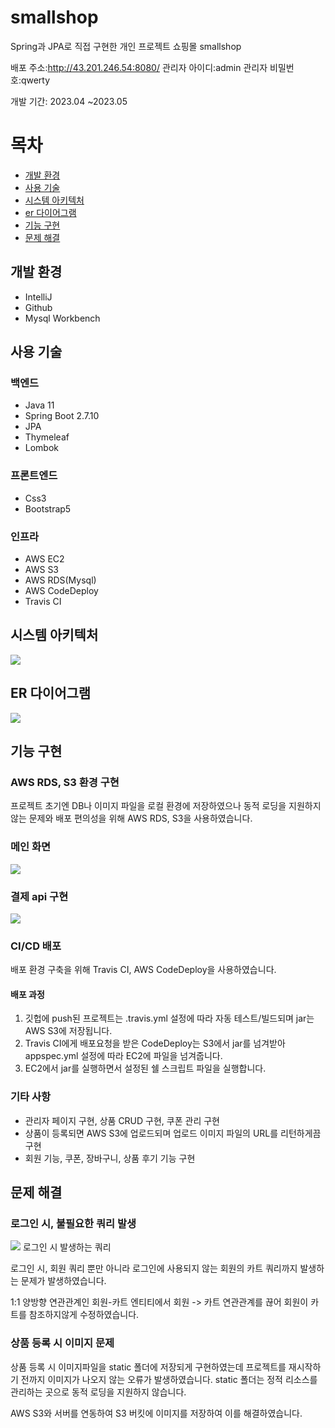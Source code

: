 # smallshop
Spring과 JPA로 직접 구현한 개인 프로젝트 쇼핑몰 smallshop

배포 주소:http://43.201.246.54:8080/ 관리자 아이디:admin 관리자 비밀번호:qwerty

개발 기간: 2023.04 ~2023.05

# 목차

  <ul>
    <li><a href="#개발-환경">개발 환경</a></li>
    <li><a href="#사용-기술">사용 기술</a></li>
    <li><a href="#시스템-아키텍처">시스템 아키텍처</a></li>
    <li><a href="#er-다이어그램">er 다이어그램</a></li>
    <li><a href="#기능-구현">기능 구현</a></li>
    <li><a href="#문제-해결">문제 해결</a></li>
  </ul>



## 개발 환경
 <ul>
   <li>IntelliJ</li>
   <li>Github</li>
   <li>Mysql Workbench</li>
 </ul>


## 사용 기술

### 백엔드

<ul>
  <li>Java 11</li>
  <li>Spring Boot 2.7.10</li>
  <li>JPA</li>
  <li>Thymeleaf</li>
  <li>Lombok</li>
</ul>

### 프론트엔드

<ul>
  <li>Css3</li>
  <li>Bootstrap5</li>
</ul>

### 인프라

<ul>
  <li>AWS EC2</li>
  <li>AWS S3</li>
  <li>AWS RDS(Mysql)</li>
  <li>AWS CodeDeploy</li>
  <li>Travis CI</li>
</ul>



## 시스템 아키텍처

<img src='https://github.com/pkdie/smallshop/assets/112155469/2370ae0a-07ee-4cee-94f1-3ca8fc4123d0'>

## ER 다이어그램

<img src='https://github.com/pkdie/smallshop/assets/112155469/4240fa46-289f-4d4c-9ed0-f2cc5108dcb4'>

## 기능 구현

### AWS RDS, S3 환경 구현

프로젝트 초기엔 DB나 이미지 파일을 로컬 환경에 저장하였으나 동적 로딩을 지원하지 않는 문제와 배포 편의성을 위해
AWS RDS, S3을 사용하였습니다.

### 메인 화면

<img src='https://github.com/pkdie/smallshop/assets/112155469/3d06425e-f623-4670-9a40-b7bd3e4bf171'>

### 결제 api 구현
<img src='https://github.com/pkdie/smallshop/assets/112155469/6a093730-7c3f-4b3d-9995-83a6c76f6001'>

### CI/CD 배포

배포 환경 구축을 위해 Travis CI, AWS CodeDeploy을 사용하였습니다.

#### 배포 과정

1. 깃헙에 push된 프로젝트는 .travis.yml 설정에 따라 자동 테스트/빌드되며 jar는 AWS S3에 저장됩니다.
2. Travis CI에게 배포요청을 받은 CodeDeploy는 S3에서 jar를 넘겨받아 appspec.yml 설정에 따라 EC2에 파일을 넘겨줍니다.
3. EC2에서 jar를 실행하면서 설정된 쉘 스크립트 파일을 실행합니다.

### 기타 사항

- 관리자 페이지 구현, 상품 CRUD 구현, 쿠폰 관리 구현
- 상품이 등록되면 AWS S3에 업로드되며 업로드 이미지 파일의 URL를 리턴하게끔 구현
- 회원 기능, 쿠폰, 장바구니, 상품 후기 기능 구현 

  

## 문제 해결

### 로그인 시, 불필요한 쿼리 발생

<img src="https://github.com/pkdie/smallshop/assets/112155469/f1949d88-90ca-451b-9000-f5d03be0b0b1"> 로그인 시 발생하는 쿼리

로그인 시, 회원 쿼리 뿐만 아니라 로그인에 사용되지 않는 회원의 카트 쿼리까지 발생하는 문제가 발생하였습니다.

1:1 양방향 연관관계인 회원-카트 엔티티에서 회원 -> 카트 연관관계를 끊어 회원이 카트를 참조하지않게 수정하였습니다.

### 상품 등록 시 이미지 문제

상품 등록 시 이미지파일을 static 폴더에 저장되게 구현하였는데 프로젝트를 재시작하기 전까지 이미지가 나오지 않는 오류가 발생하였습니다.
static 폴더는 정적 리소스를 관리하는 곳으로 동적 로딩을 지원하지 않습니다.

AWS S3와 서버를 연동하여 S3 버킷에 이미지를 저장하여 이를 해결하였습니다.
